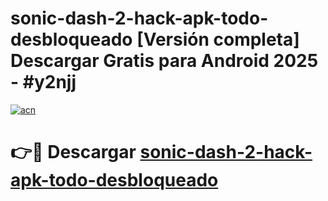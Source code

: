 # sonic-dash-2-hack-apk-todo-desbloqueado  [Versión completa] Descargar Gratis para Android 2025 - #y2njj

[![acn](https://github.com/user-attachments/assets/0f9c940e-d8b0-45ae-aac7-cd30a18b3e1c)](https://apps.freeplayer.one?title=sonic-dash-2-hack-apk-todo-desbloqueado&ref=9F)

# 👉🔴 Descargar [sonic-dash-2-hack-apk-todo-desbloqueado](https://apps.freeplayer.one?title=sonic-dash-2-hack-apk-todo-desbloqueado&ref=9F)